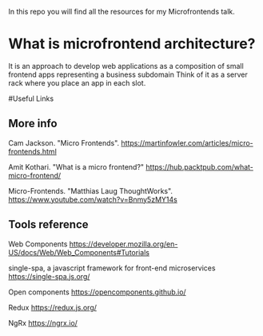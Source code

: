 In this repo you will find all the resources for my Microfrontends talk.

# What is microfrontend architecture?
It is an approach to develop web applications as a composition of small frontend apps representing a business subdomain
Think of it as a server rack where you place an app in each slot.

#Useful Links
## More info
Cam Jackson. "Micro Frontends".
https://martinfowler.com/articles/micro-frontends.html

Amit Kothari. "What is a micro frontend?"
https://hub.packtpub.com/what-micro-frontend/

Micro-Frontends. "Matthias Laug ThoughtWorks".
https://www.youtube.com/watch?v=Bnmy5zMY14s

## Tools reference
Web Components
https://developer.mozilla.org/en-US/docs/Web/Web_Components#Tutorials

single-spa, a javascript framework for front-end microservices
https://single-spa.js.org/

Open components
https://opencomponents.github.io/

Redux
https://redux.js.org/

NgRx
https://ngrx.io/
